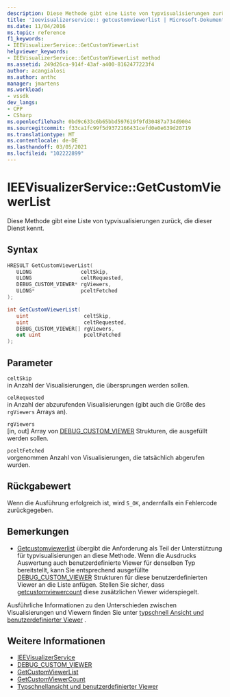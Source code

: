 ```yaml
---
description: Diese Methode gibt eine Liste von typvisualisierungen zurück, die dieser Dienst kennt.
title: 'Ieevisualizerservice:: getcustomviewerlist | Microsoft-Dokumentation'
ms.date: 11/04/2016
ms.topic: reference
f1_keywords:
- IEEVisualizerService::GetCustomViewerList
helpviewer_keywords:
- IEEVisualizerService::GetCustomViewerList method
ms.assetid: 249d26ca-914f-43af-a400-8162477223f4
author: acangialosi
ms.author: anthc
manager: jmartens
ms.workload:
- vssdk
dev_langs:
- CPP
- CSharp
ms.openlocfilehash: 0bd9c633c6b65bbd597619f9fd30487a734d9004
ms.sourcegitcommit: f33ca1fc99f5d9372166431cefd0e0e639d20719
ms.translationtype: MT
ms.contentlocale: de-DE
ms.lasthandoff: 03/05/2021
ms.locfileid: "102222899"
---
```

# <a name="ieevisualizerservicegetcustomviewerlist"></a>IEEVisualizerService::GetCustomViewerList
Diese Methode gibt eine Liste von typvisualisierungen zurück, die dieser Dienst kennt.

## <a name="syntax"></a>Syntax

```cpp
HRESULT GetCustomViewerList(
   ULONG                celtSkip,
   ULONG                celtRequested,
   DEBUG_CUSTOM_VIEWER* rgViewers,
   ULONG*               pceltFetched
);
```

```csharp
int GetCustomViewerList(
   uint                  celtSkip,
   uint                  celtRequested,
   DEBUG_CUSTOM_VIEWER[] rgViewers,
   out uint              pceltFetched
);
```

## <a name="parameters"></a>Parameter
`celtSkip`\
in Anzahl der Visualisierungen, die übersprungen werden sollen.

`celRequested`\
in Anzahl der abzurufenden Visualisierungen (gibt auch die Größe des `rgViewers` Arrays an).

`rgViewers`\
[in, out] Array von [DEBUG_CUSTOM_VIEWER](../../../extensibility/debugger/reference/debug-custom-viewer.md) Strukturen, die ausgefüllt werden sollen.

`pceltFetched`\
vorgenommen Anzahl von Visualisierungen, die tatsächlich abgerufen wurden.

## <a name="return-value"></a>Rückgabewert
 Wenn die Ausführung erfolgreich ist, wird `S_OK`, andernfalls ein Fehlercode zurückgegeben.

## <a name="remarks"></a>Bemerkungen
- [Getcustomviewerlist](../../../extensibility/debugger/reference/idebugproperty3-getcustomviewerlist.md) übergibt die Anforderung als Teil der Unterstützung für typvisualisierungen an diese Methode. Wenn die Ausdrucks Auswertung auch benutzerdefinierte Viewer für denselben Typ bereitstellt, kann Sie entsprechend ausgefüllte [DEBUG_CUSTOM_VIEWER](../../../extensibility/debugger/reference/debug-custom-viewer.md) Strukturen für diese benutzerdefinierten Viewer an die Liste anfügen. Stellen Sie sicher, dass [getcustomviewercount](../../../extensibility/debugger/reference/idebugproperty3-getcustomviewercount.md) diese zusätzlichen Viewer widerspiegelt.

 Ausführliche Informationen zu den Unterschieden zwischen Visualisierungen und Viewern finden Sie unter [typschnell Ansicht und benutzerdefinierter Viewer](../../../extensibility/debugger/type-visualizer-and-custom-viewer.md) .

## <a name="see-also"></a>Weitere Informationen
- [IEEVisualizerService](../../../extensibility/debugger/reference/ieevisualizerservice.md)
- [DEBUG_CUSTOM_VIEWER](../../../extensibility/debugger/reference/debug-custom-viewer.md)
- [GetCustomViewerList](../../../extensibility/debugger/reference/idebugproperty3-getcustomviewerlist.md)
- [GetCustomViewerCount](../../../extensibility/debugger/reference/idebugproperty3-getcustomviewercount.md)
- [Typschnellansicht und benutzerdefinierter Viewer](../../../extensibility/debugger/type-visualizer-and-custom-viewer.md)
